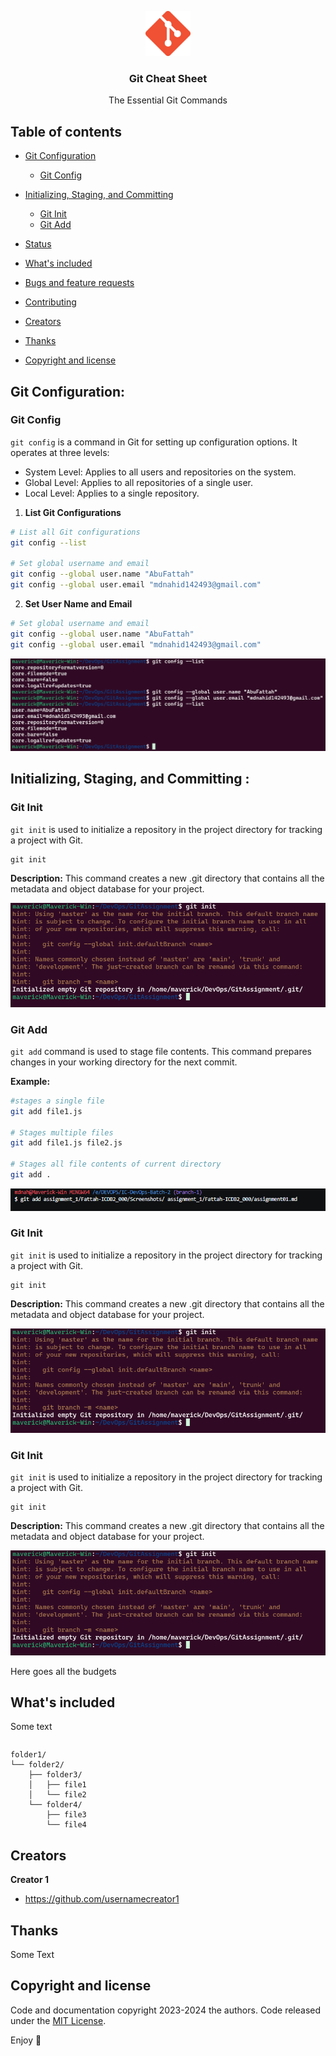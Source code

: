 <p align="center">
  <a href="https://example.com/">
    <img src="./Screenshots/git-icon.png" alt="Logo" width=72 height=72>
  </a>

  <h3 align="center">Git Cheat Sheet</h3>

  <p align="center">
   The Essential Git Commands
 </p>

## Table of contents

- [Git Configuration](#git-configuration)

  - [Git Config](#git-config)

- [Initializing, Staging, and Committing](#initializing-staging-and-committing)

  - [Git Init](#git-init)
  - [Git Add](#git-add)

- [Status](#status)
- [What's included](#whats-included)
- [Bugs and feature requests](#bugs-and-feature-requests)
- [Contributing](#contributing)
- [Creators](#creators)
- [Thanks](#thanks)
- [Copyright and license](#copyright-and-license)

## Git Configuration:

### Git Config

`git config` is a command in Git for setting up configuration options. It operates at three levels:

- System Level: Applies to all users and repositories on the system.
- Global Level: Applies to all repositories of a single user.
- Local Level: Applies to a single repository.

1. **List Git Configurations**

```sh
# List all Git configurations
git config --list

# Set global username and email
git config --global user.name "AbuFattah"
git config --global user.email "mdnahid142493@gmail.com"
```

2. **Set User Name and Email**

```sh
# Set global username and email
git config --global user.name "AbuFattah"
git config --global user.email "mdnahid142493@gmail.com"
```

![Git Config](./Screenshots/git-config.png)

## Initializing, Staging, and Committing :

### Git Init

`git init` is used to initialize a repository in the project directory for tracking a project with Git.

```
git init
```

**Description:**
This command creates a new .git directory that contains all the metadata and object database for your project.

![Git Config](./Screenshots/git-init.png)

### Git Add

`git add` command is used to stage file contents. This command prepares changes in your working directory for the next commit.

**Example:**

```sh
#stages a single file
git add file1.js

# Stages multiple files
git add file1.js file2.js

# Stages all file contents of current directory
git add .
```

![Git Config](./Screenshots/git-add.png)

### Git Init

`git init` is used to initialize a repository in the project directory for tracking a project with Git.

```
git init
```

**Description:**
This command creates a new .git directory that contains all the metadata and object database for your project.

![Git Config](./Screenshots/git-init.png)

### Git Init

`git init` is used to initialize a repository in the project directory for tracking a project with Git.

```
git init
```

**Description:**
This command creates a new .git directory that contains all the metadata and object database for your project.

![Git Config](./Screenshots/git-init.png)

Here goes all the budgets

## What's included

Some text

```

```

```text
folder1/
└── folder2/
    ├── folder3/
    │   ├── file1
    │   └── file2
    └── folder4/
        ├── file3
        └── file4
```

## Creators

**Creator 1**

- <https://github.com/usernamecreator1>

## Thanks

Some Text

## Copyright and license

Code and documentation copyright 2023-2024 the authors. Code released under the [MIT License](https://reponame/blob/master/LICENSE).

Enjoy :metal:
